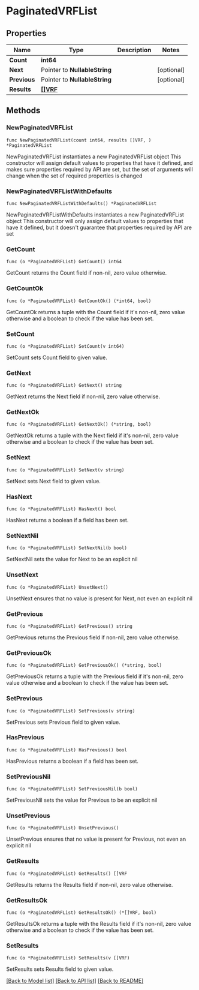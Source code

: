 # PaginatedVRFList

## Properties

Name | Type | Description | Notes
------------ | ------------- | ------------- | -------------
**Count** | **int64** |  | 
**Next** | Pointer to **NullableString** |  | [optional] 
**Previous** | Pointer to **NullableString** |  | [optional] 
**Results** | [**[]VRF**](VRF.md) |  | 

## Methods

### NewPaginatedVRFList

`func NewPaginatedVRFList(count int64, results []VRF, ) *PaginatedVRFList`

NewPaginatedVRFList instantiates a new PaginatedVRFList object
This constructor will assign default values to properties that have it defined,
and makes sure properties required by API are set, but the set of arguments
will change when the set of required properties is changed

### NewPaginatedVRFListWithDefaults

`func NewPaginatedVRFListWithDefaults() *PaginatedVRFList`

NewPaginatedVRFListWithDefaults instantiates a new PaginatedVRFList object
This constructor will only assign default values to properties that have it defined,
but it doesn't guarantee that properties required by API are set

### GetCount

`func (o *PaginatedVRFList) GetCount() int64`

GetCount returns the Count field if non-nil, zero value otherwise.

### GetCountOk

`func (o *PaginatedVRFList) GetCountOk() (*int64, bool)`

GetCountOk returns a tuple with the Count field if it's non-nil, zero value otherwise
and a boolean to check if the value has been set.

### SetCount

`func (o *PaginatedVRFList) SetCount(v int64)`

SetCount sets Count field to given value.


### GetNext

`func (o *PaginatedVRFList) GetNext() string`

GetNext returns the Next field if non-nil, zero value otherwise.

### GetNextOk

`func (o *PaginatedVRFList) GetNextOk() (*string, bool)`

GetNextOk returns a tuple with the Next field if it's non-nil, zero value otherwise
and a boolean to check if the value has been set.

### SetNext

`func (o *PaginatedVRFList) SetNext(v string)`

SetNext sets Next field to given value.

### HasNext

`func (o *PaginatedVRFList) HasNext() bool`

HasNext returns a boolean if a field has been set.

### SetNextNil

`func (o *PaginatedVRFList) SetNextNil(b bool)`

 SetNextNil sets the value for Next to be an explicit nil

### UnsetNext
`func (o *PaginatedVRFList) UnsetNext()`

UnsetNext ensures that no value is present for Next, not even an explicit nil
### GetPrevious

`func (o *PaginatedVRFList) GetPrevious() string`

GetPrevious returns the Previous field if non-nil, zero value otherwise.

### GetPreviousOk

`func (o *PaginatedVRFList) GetPreviousOk() (*string, bool)`

GetPreviousOk returns a tuple with the Previous field if it's non-nil, zero value otherwise
and a boolean to check if the value has been set.

### SetPrevious

`func (o *PaginatedVRFList) SetPrevious(v string)`

SetPrevious sets Previous field to given value.

### HasPrevious

`func (o *PaginatedVRFList) HasPrevious() bool`

HasPrevious returns a boolean if a field has been set.

### SetPreviousNil

`func (o *PaginatedVRFList) SetPreviousNil(b bool)`

 SetPreviousNil sets the value for Previous to be an explicit nil

### UnsetPrevious
`func (o *PaginatedVRFList) UnsetPrevious()`

UnsetPrevious ensures that no value is present for Previous, not even an explicit nil
### GetResults

`func (o *PaginatedVRFList) GetResults() []VRF`

GetResults returns the Results field if non-nil, zero value otherwise.

### GetResultsOk

`func (o *PaginatedVRFList) GetResultsOk() (*[]VRF, bool)`

GetResultsOk returns a tuple with the Results field if it's non-nil, zero value otherwise
and a boolean to check if the value has been set.

### SetResults

`func (o *PaginatedVRFList) SetResults(v []VRF)`

SetResults sets Results field to given value.



[[Back to Model list]](../README.md#documentation-for-models) [[Back to API list]](../README.md#documentation-for-api-endpoints) [[Back to README]](../README.md)


